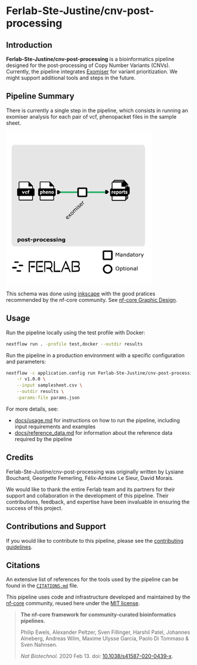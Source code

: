 # Ferlab-Ste-Justine/cnv-post-processing

## Introduction

**Ferlab-Ste-Justine/cnv-post-processing** is a bioinformatics pipeline designed for the post-processing of Copy Number Variants (CNVs).  Currently, the pipeline integrates [Exomiser](https://exomiser.readthedocs.io/en/14.0.0/running.html) for variant prioritization. We might support additional tools and steps in the future.

## Pipeline Summary

There is currently a single step in the pipeline, which consists in running an exomiser analysis for each pair of vcf, phenopacket files in the sample sheet.

![PostProcessingDiagram](docs/images/cnv_post_processing_workflow.png)

This schema was done using [inkscape](https://inkscape.org/) with the good pratices recommended by the nf-core community. See [nf-core Graphic Design](https://nf-co.re/docs/guidelines/graphic_design).

## Usage

Run the pipeline locally using the test profile with Docker:
```bash
nextflow run . -profile test,docker --outdir results
```

Run the pipeline in a production environment with a specific configuration and parameters:
```bash
nextflow -c application.config run Ferlab-Ste-Justine/cnv-post-processing \
    -r v1.0.0 \
    --input samplesheet.csv \
    --outdir results \
    -params-file params.json
```

For more details, see:
- [docs/usage.md](docs/usage.md) for instructions on how to run the pipeline, including input requirements and examples
- [docs/reference_data.md](docs/reference_data.md) for information about the reference data required by the pipeline


## Credits

Ferlab-Ste-Justine/cnv-post-processing was originally written by Lysiane Bouchard, Georgette Femerling, Félix-Antoine Le Sieur, David Morais.

We would like to thank the entire Ferlab team and its partners for their support and collaboration in the development of this pipeline. Their contributions, feedback, and expertise have been invaluable in ensuring the success of this project.

## Contributions and Support

If you would like to contribute to this pipeline, please see the [contributing guidelines](.github/CONTRIBUTING.md).

## Citations

An extensive list of references for the tools used by the pipeline can be found in the [`CITATIONS.md`](CITATIONS.md) file.

This pipeline uses code and infrastructure developed and maintained by the [nf-core](https://nf-co.re) community, reused here under the [MIT license](https://github.com/nf-core/tools/blob/main/LICENSE).

> **The nf-core framework for community-curated bioinformatics pipelines.**
>
> Philip Ewels, Alexander Peltzer, Sven Fillinger, Harshil Patel, Johannes Alneberg, Andreas Wilm, Maxime Ulysse Garcia, Paolo Di Tommaso & Sven Nahnsen.
>
> _Nat Biotechnol._ 2020 Feb 13. doi: [10.1038/s41587-020-0439-x](https://dx.doi.org/10.1038/s41587-020-0439-x).

